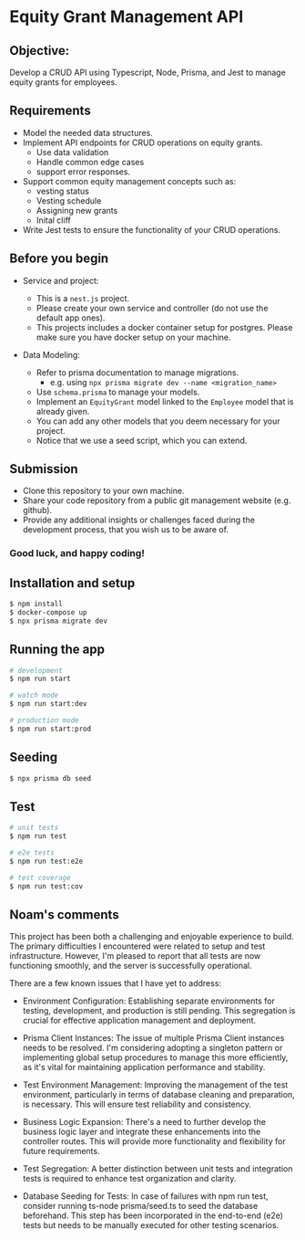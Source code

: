 # Equity Grant Management API

## Objective: 
Develop a CRUD API using Typescript, Node, Prisma, and Jest to manage equity grants for employees.

## Requirements
* Model the needed data structures.
* Implement API endpoints for CRUD operations on equity grants.
  * Use data validation
  * Handle common edge cases
  * support error responses.
* Support common equity management concepts such as:
  * vesting status
  * Vesting schedule
  * Assigning new grants
  * Inital cliff
* Write Jest tests to ensure the functionality of your CRUD operations.


## Before you begin

* Service and project:
  * This is a `nest.js` project.
  * Please create your own service and controller (do not use the default app ones).
  * This projects includes a docker container setup for postgres. Please make sure you have docker setup on your machine.

* Data Modeling:
  * Refer to prisma documentation to manage migrations.
    * e.g. using `npx prisma migrate dev --name <migration_name>`
  * Use `schema.prisma` to manage your models.
  * Implement an `EquityGrant` model linked to the `Employee` model that is already given.
  * You can add any other models that you deem necessary for your project.
  * Notice that we use a seed script, which you can extend.

## Submission
* Clone this repository to your own machine.
* Share your code repository from a public git management website (e.g. github).
* Provide any additional insights or challenges faced during the development process, that you wish us to be aware of.


### Good luck, and happy coding!


## Installation and setup

```bash
$ npm install
$ docker-compose up
$ npx prisma migrate dev
```

## Running the app

```bash
# development
$ npm run start

# watch mode
$ npm run start:dev

# production mode
$ npm run start:prod
```

## Seeding
```bash
$ npx prisma db seed
```

## Test

```bash
# unit tests
$ npm run test

# e2e tests
$ npm run test:e2e

# test coverage
$ npm run test:cov
```

## Noam's comments

This project has been both a challenging and enjoyable experience to build. 
The primary difficulties I encountered were related to setup and test infrastructure. 
However, I'm pleased to report that all tests are now functioning smoothly, and the server is successfully operational.

There are a few known issues that I have yet to address:

* Environment Configuration: Establishing separate environments for testing, development, and production is still pending. This segregation is crucial for effective application management and deployment.

* Prisma Client Instances: The issue of multiple Prisma Client instances needs to be resolved. I'm considering adopting a singleton pattern or implementing global setup procedures to manage this more efficiently, as it's vital for maintaining application performance and stability.

* Test Environment Management: Improving the management of the test environment, particularly in terms of database cleaning and preparation, is necessary. This will ensure test reliability and consistency.

* Business Logic Expansion: There's a need to further develop the business logic layer and integrate these enhancements into the controller routes. This will provide more functionality and flexibility for future requirements.

* Test Segregation: A better distinction between unit tests and integration tests is required to enhance test organization and clarity.

* Database Seeding for Tests: In case of failures with npm run test, consider running ts-node prisma/seed.ts to seed the database beforehand. This step has been incorporated in the end-to-end (e2e) tests but needs to be manually executed for other testing scenarios.



